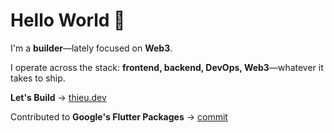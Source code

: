 # Hello World 👋  

I'm a **builder**—lately focused on **Web3**.  

I operate across the stack: **frontend, backend, DevOps, Web3**—whatever it takes to ship.  

**Let's Build** → [thieu.dev](https://thieu.dev)  

Contributed to **Google's Flutter Packages** → [commit](https://chromium.googlesource.com/external/github.com/flutter/packages/+/ae28da2df35bfad9c90e0e7ad68dbcb98fa36360%5E%21/)  
